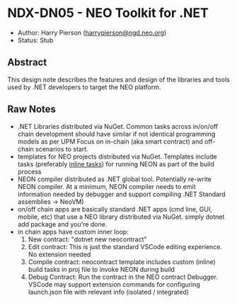 # NDX-DN05 - NEO Toolkit for .NET

- Author: Harry Pierson (harrypierson@ngd.neo.org)
- Status: Stub

## Abstract

This design note describes the features and design of the libraries and tools
used by .NET developers to target the NEO platform.

## Raw Notes

- .NET Libraries distributed via NuGet. Common tasks across in/on/off chain
  development should have similar if not identical programming models as per UPM
  Focus on in-chain (aka smart contract) and off-chain scenarios to start.
- templates for NEO projects distributed via NuGet. Templates include tasks
  (preferably [inline tasks](https://docs.microsoft.com/en-us/visualstudio/msbuild/msbuild-inline-tasks?view=vs-2019))
  for running NEON as part of the build process
- NEON compiler distributed as .NET global tool. Potentially re-write NEON compiler.
  At a minimum, NEON compiler needs to emit information needed by debugger and support
  compiling .NET Standard assemblies -> NeoVM)
- on/off chain apps are basically standard .NET apps (cmd line, GUI, mobile, etc)
  that use a NEO library distributed via NuGet. simply dotnet add package and you're done.
- in chain apps have custom inner loop:
  1. New contract: "dotnet new neocontract"
  2. Edit contract: This is just the standard VSCode editing experience. No extension needed
  3. Compile contract: neocontract template includes custom (inline) build tasks in proj file
     to invoke NEON during build
  4. Debug Contract: Run the contract in the NEO contract Debugger. VSCode may support extension
     commands for configuring launch.json file with relevant info (isolated / integrated)
